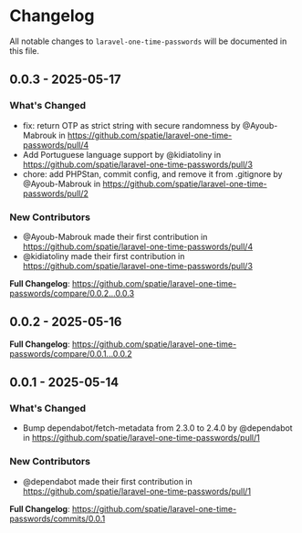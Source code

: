# Changelog

All notable changes to `laravel-one-time-passwords` will be documented in this file.

## 0.0.3 - 2025-05-17

### What's Changed

* fix: return OTP as strict string with secure randomness by @Ayoub-Mabrouk in https://github.com/spatie/laravel-one-time-passwords/pull/4
* Add Portuguese language support by @kidiatoliny in https://github.com/spatie/laravel-one-time-passwords/pull/3
* chore: add PHPStan, commit config, and remove it from .gitignore by @Ayoub-Mabrouk in https://github.com/spatie/laravel-one-time-passwords/pull/2

### New Contributors

* @Ayoub-Mabrouk made their first contribution in https://github.com/spatie/laravel-one-time-passwords/pull/4
* @kidiatoliny made their first contribution in https://github.com/spatie/laravel-one-time-passwords/pull/3

**Full Changelog**: https://github.com/spatie/laravel-one-time-passwords/compare/0.0.2...0.0.3

## 0.0.2 - 2025-05-16

**Full Changelog**: https://github.com/spatie/laravel-one-time-passwords/compare/0.0.1...0.0.2

## 0.0.1 - 2025-05-14

### What's Changed

* Bump dependabot/fetch-metadata from 2.3.0 to 2.4.0 by @dependabot in https://github.com/spatie/laravel-one-time-passwords/pull/1

### New Contributors

* @dependabot made their first contribution in https://github.com/spatie/laravel-one-time-passwords/pull/1

**Full Changelog**: https://github.com/spatie/laravel-one-time-passwords/commits/0.0.1
